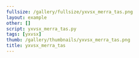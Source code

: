 ```yaml
---
fullsize: /gallery/fullsize/yxvsx_merra_tas.png
layout: example
other: []
script: yxvsx_merra_tas.py
tags: [yxvsx]
thumb: /gallery/thumbnails/yxvsx_merra_tas.png
title: yxvsx_merra_tas
---
```

